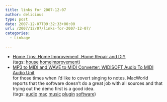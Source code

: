 ```yaml
---
title: links for 2007-12-07
author: delicious
type: post
date: 2007-12-07T09:32:33+00:00
url: /2007/12/07/links-for-2007-12-07/
categories:
  - Linkage

---
```

  * <div>
      <a href="http://www.hometips.com/index.html">Home Tips: Home Improvement, Home Repair and DIY</a>
    </div>
    
    <div>
      (tags: <a href="http://del.icio.us/tazzzzz/house">house</a> <a href="http://del.icio.us/tazzzzz/homeimprovement">homeimprovement</a>)
    </div>

  * <div>
      <a href="http://www.widisoft.com/english/widi-audio-to-midi-au.html">MP3 to MIDI and WAVE to MIDI Converter: WIDISOFT Audio To MIDI Audio Unit</a>
    </div>
    
    <div>
      for those times when i&#8217;d like to covert singing to notes. MacWorld reports that the software doesn&#8217;t do a great job with all sources and that trying out the demo first is a good idea.
    </div>
    
    <div>
      (tags: <a href="http://del.icio.us/tazzzzz/audio">audio</a> <a href="http://del.icio.us/tazzzzz/mac">mac</a> <a href="http://del.icio.us/tazzzzz/music">music</a> <a href="http://del.icio.us/tazzzzz/plugin">plugin</a> <a href="http://del.icio.us/tazzzzz/software">software</a>)
    </div>